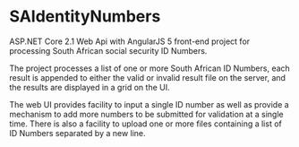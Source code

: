 # SAIdentityNumbers
ASP.NET Core 2.1 Web Api with AngularJS 5 front-end project for processing South African social security ID Numbers.

The project processes a list of one or more South African ID Numbers, each result is appended to either the valid or
invalid result file on the server, and the results are displayed in a grid on the UI.

The web UI provides facility to input a single ID number as well as provide a mechanism to add more
numbers to be submitted for validation at a single time. There is also a facility to upload one or
more files containing a list of ID Numbers separated by a new line.

